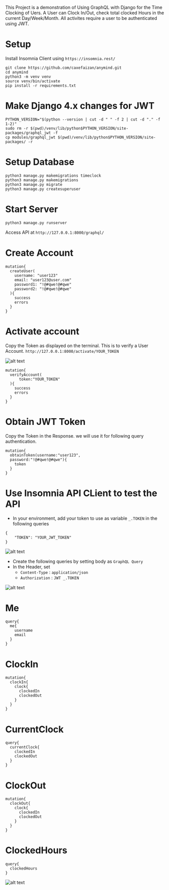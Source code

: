This Project is a demonstration of Using GraphQL with Django for the Time Clocking of Uers.
A User can Clock In/Out, check total clocked Hours in the current Day/Week/Month.
All activites require a user to be authenticated using JWT.

# Setup

Install Insomnia Client using `https://insomnia.rest/`
```
git clone https://github.com/caxefaizan/anymind.git
cd anymind
python3 -m venv venv
source venv/bin/activate
pip install -r requirements.txt 
```

# Make Django 4.x changes for JWT 


```
PYTHON_VERSION="$(python --version | cut -d " " -f 2 | cut -d "." -f 1-2)"
sudo rm -r $(pwd)/venv/lib/python$PYTHON_VERSION/site-packages/graphql_jwt -f
cp modules/graphql_jwt $(pwd)/venv/lib/python$PYTHON_VERSION/site-packages/ -r
```

# Setup Database

```
python3 manage.py makemigrations timeclock
python3 manage.py makemigrations
python3 manage.py migrate
python3 manage.py createsuperuser
```

# Start Server

```
python3 manage.py runserver
```

Access API at `http://127.0.0.1:8000/graphql/`

# Create Account
```
mutation{
  createUser(
    username: "user123"
    email: "user123@user.com"
    password1: "!@#qwe!@#qwe"
    password2: "!@#qwe!@#qwe"
  ){
    success
    errors
  }
}
```
# Activate account 
Copy the Token as displayed on the terminal. This is to verify a User Account.
`http://127.0.0.1:8000/activate/YOUR_TOKEN`

![alt text](./images/VerifyToken.png)

```
mutation{
  verifyAccount(
      token:"YOUR_TOKEN"
  ){
    success
    errors
  }
}
```

# Obtain JWT Token

Copy the Token in the Response. we will use it for following query authentication.

```
mutation{
  obtainToken(username:"user123",
  password:"!@#qwe!@#qwe"){
    token
  }
}
```

# Use Insomnia API CLient to test the API 

* In your environment, add your token to use as variable `_.TOKEN` in the following queries

```
{
	"TOKEN": "YOUR_JWT_TOKEN"
}
```

![alt text](./images/Insomnia.png)
* Create the following queries by setting body as `GraphQL Query`
* In the Header, set 
    * `Content-Type`  : `application/json`
    * `Authorization` : `JWT _.TOKEN`


![alt text](./images/Queries.png)

# Me

```
query{
  me{
    username
    email
  }
}
```

# ClockIn

```
mutation{
  clockIn{
    clock{
      clockedIn
      clockedOut
    }
  }
}
```

# CurrentClock

```
query{
  currentClock{
    clockedIn
    clockedOut
  }
}
```

# ClockOut 

```
mutation{
  clockOut{
    clock{
      clockedIn
      clockedOut
    }
  }
}
```

# ClockedHours

```
query{
  clockedHours
}
```

![alt text](./images/ClockedHours.png)
